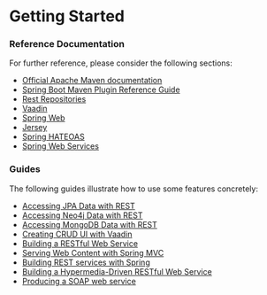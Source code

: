 # Getting Started

### Reference Documentation
For further reference, please consider the following sections:

* [Official Apache Maven documentation](https://maven.apache.org/guides/index.html)
* [Spring Boot Maven Plugin Reference Guide](https://docs.spring.io/spring-boot/docs/2.2.2.RELEASE/maven-plugin/)
* [Rest Repositories](https://docs.spring.io/spring-boot/docs/2.2.2.RELEASE/reference/htmlsingle/#howto-use-exposing-spring-data-repositories-rest-endpoint)
* [Vaadin](https://vaadin.com/spring)
* [Spring Web](https://docs.spring.io/spring-boot/docs/2.2.2.RELEASE/reference/htmlsingle/#boot-features-developing-web-applications)
* [Jersey](https://docs.spring.io/spring-boot/docs/2.2.2.RELEASE/reference/htmlsingle/#boot-features-jersey)
* [Spring HATEOAS](https://docs.spring.io/spring-boot/docs/2.2.2.RELEASE/reference/htmlsingle/#boot-features-spring-hateoas)
* [Spring Web Services](https://docs.spring.io/spring-boot/docs/2.2.2.RELEASE/reference/htmlsingle/#boot-features-webservices)

### Guides
The following guides illustrate how to use some features concretely:

* [Accessing JPA Data with REST](https://spring.io/guides/gs/accessing-data-rest/)
* [Accessing Neo4j Data with REST](https://spring.io/guides/gs/accessing-neo4j-data-rest/)
* [Accessing MongoDB Data with REST](https://spring.io/guides/gs/accessing-mongodb-data-rest/)
* [Creating CRUD UI with Vaadin](https://spring.io/guides/gs/crud-with-vaadin/)
* [Building a RESTful Web Service](https://spring.io/guides/gs/rest-service/)
* [Serving Web Content with Spring MVC](https://spring.io/guides/gs/serving-web-content/)
* [Building REST services with Spring](https://spring.io/guides/tutorials/bookmarks/)
* [Building a Hypermedia-Driven RESTful Web Service](https://spring.io/guides/gs/rest-hateoas/)
* [Producing a SOAP web service](https://spring.io/guides/gs/producing-web-service/)

